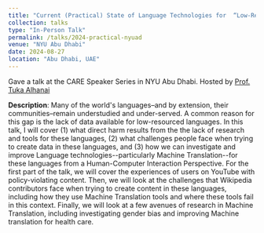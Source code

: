 ```yaml
---
title: "Current (Practical) State of Language Technologies for  “Low-Resourced” Languages."
collection: talks
type: "In-Person Talk"
permalink: /talks/2024-practical-nyuad
venue: "NYU Abu Dhabi"
date: 2024-08-27
location: "Abu Dhabi, UAE"
---
```


Gave a talk at the CARE Speaker Series in NYU Abu Dhabi. Hosted by [Prof. Tuka Alhanai](https://talhanai.xyz/index.html) 

**Description**: Many of the world's languages–and by extension, their communities–remain understudied and under-served. A common reason for this gap is the lack of data available for low-resourced languages. In this talk, I will cover (1) what direct harm results from the the lack of research and tools for these languages, (2) what challenges people face when trying to create data in these languages, and (3) how we can investigate and improve Language technologies--particularly Machine Translation--for these languages from a Human-Computer Interaction Perspective. For the first part of the talk, we will cover the experiences of users on YouTube with policy-violating content. Then, we will look at the challenges that Wikipedia contributors face when trying to create content in these languages, including how they use Machine Translation tools and where these tools fail in this context. Finally, we will look at a few avenues of research in Machine Translation, including investigating gender bias and improving Machine translation for health care. 
